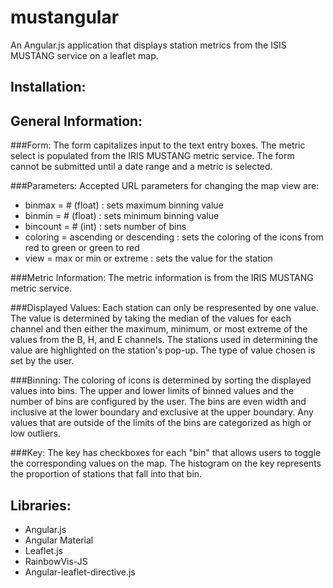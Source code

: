 mustangular
===========
An Angular.js application that displays station metrics from the ISIS MUSTANG service on a leaflet map. 

Installation:
------------



General Information:
-------------------
###Form:
The form capitalizes input to the text entry boxes. The metric select is populated from the IRIS MUSTANG metric service. The form cannot be submitted until a date range and a metric is selected.

###Parameters:
Accepted URL parameters for changing the map view are:
   - binmax = # (float) : sets maximum binning value
   - binmin = # (float) : sets minimum binning value
   - bincount = # (int) : sets number of bins
   - coloring = ascending or descending : sets the coloring of the icons from red to green or green to red
   - view = max or min or extreme : sets the value for the station

###Metric Information:
The metric information is from the IRIS MUSTANG metric service.

###Displayed Values:
Each station can only be respresented by one value. The value is determined by taking the median of the values for each channel and then either the maximum, minimum, or most extreme of the values from the B, H, and E channels. The stations used in determining the value are highlighted on the station's pop-up. The type of value chosen is set by the user. 

###Binning: 
The coloring of icons is determined by sorting the displayed values into bins. The upper and lower limits of binned values and the number of bins are configured by the user. The bins are even width and inclusive at the lower boundary and exclusive at the upper boundary. Any values that are outside of the limits of the bins are categorized as high or low outliers. 

###Key:
The key has checkboxes for each "bin" that allows users to toggle the corresponding values on the map. The histogram on the key represents the proportion of stations that fall into that bin. 

Libraries:
----------
- Angular.js
- Angular Material
- Leaflet.js
- RainbowVis-JS
- Angular-leaflet-directive.js